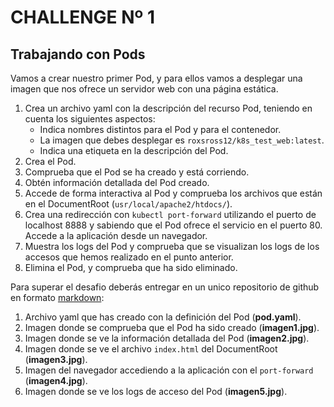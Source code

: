 # CHALLENGE Nº 1

## Trabajando con Pods

Vamos a crear nuestro primer Pod, y para ellos vamos a desplegar una
imagen que nos ofrece un servidor web con una página estática. 

1. Crea un archivo yaml con la descripción del recurso Pod, teniendo en cuenta los siguientes aspectos:
    * Indica nombres distintos para el Pod y para el contenedor.
    * La imagen que debes desplegar es `roxsross12/k8s_test_web:latest`.
    * Indica una etiqueta en la descripción del Pod.
2. Crea el Pod.
3. Comprueba que el Pod se ha creado y está corriendo.
4. Obtén información detallada del Pod creado.
5. Accede de forma interactiva al Pod y comprueba los archivos que están en el DocumentRoot (`usr/local/apache2/htdocs/`).
6. Crea una redirección con `kubectl port-forward` utilizando el puerto de localhost 8888 y sabiendo que el Pod ofrece el servicio en el puerto 80. Accede a la aplicación desde un navegador.
7. Muestra los logs del Pod y comprueba que se visualizan los logs de los accesos que hemos realizado en el punto anterior.
8. Elimina el Pod, y comprueba que ha sido eliminado.

Para superar el desafio deberás entregar en un unico repositorio de github en formato [markdown](https://docs.github.com/es/get-started/writing-on-github/getting-started-with-writing-and-formatting-on-github/basic-writing-and-formatting-syntax):

1. Archivo yaml que has creado con la definición del Pod (**pod.yaml**).
2. Imagen donde se comprueba que el Pod ha sido creado (**imagen1.jpg**).
3. Imagen donde se ve la información detallada del Pod (**imagen2.jpg**).
4. Imagen donde se ve el archivo `index.html` del DocumentRoot (**imagen3.jpg**).
5. Imagen del navegador accediendo a la aplicación con el `port-forward` (**imagen4.jpg**).
6. Imagen donde se ve los logs de acceso del Pod (**imagen5.jpg**).